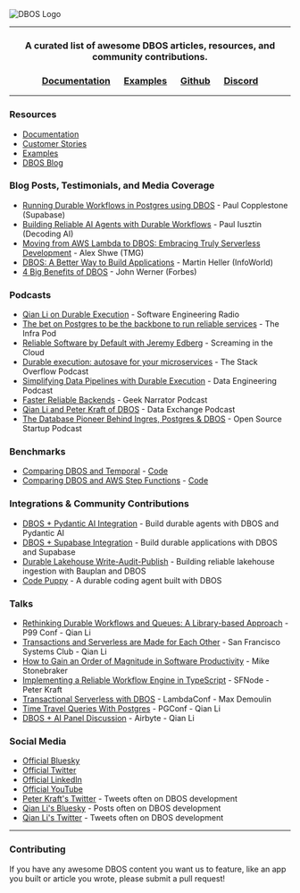 <picture>
  <source media="(prefers-color-scheme: light)" srcset="https://dbos-blog-posts.s3.us-west-1.amazonaws.com/logos/black_logotype%2Btransparent_bg_h1000px.png">
  <source media="(prefers-color-scheme: dark)" srcset="https://dbos-blog-posts.s3.us-west-1.amazonaws.com/logos/white_logotype%2Bblack_bg_h1000px.png">
  <img alt="DBOS Logo" src="https://dbos-blog-posts.s3.us-west-1.amazonaws.com/logos/black_logotype%2Btransparent_bg_h1000px.png">
</picture>


---

<div align="center">
<h3> A curated list of awesome DBOS articles, resources, and community contributions.</h3>

### [Documentation](https://docs.dbos.dev/) &emsp;  [Examples](https://docs.dbos.dev/examples) &emsp;  [Github](https://github.com/dbos-inc) &emsp; [Discord](https://discord.com/invite/jsmC6pXGgX)
</div>

---

### Resources

- [Documentation](https://docs.dbos.dev/)
- [Customer Stories](https://www.dbos.dev/customer-stories)
- [Examples](https://docs.dbos.dev/examples)
- [DBOS Blog](https://www.dbos.dev/blog)

### Blog Posts, Testimonials, and Media Coverage
- [Running Durable Workflows in Postgres using DBOS](https://supabase.com/blog/durable-workflows-in-postgres-dbos) - Paul Copplestone (Supabase)
- [Building Reliable AI Agents with Durable Workflows](https://www.decodingai.com/p/building-reliable-ai-agents-with) - Paul Iusztin (Decoding AI)
- [Moving from AWS Lambda to DBOS: Embracing Truly Serverless Development](https://www.tmg.io/insights/articles/moving-to-dbos/) - Alex Shwe (TMG)
- [DBOS: A Better Way to Build Applications](https://www.infoworld.com/article/3715410/dbos-a-better-way-to-build-applications.html) - Martin Heller (InfoWorld)
- [4 Big Benefits of DBOS](https://www.forbes.com/sites/johnwerner/2024/11/12/4-big-benefits-of-dbos-from-turing-prize-winner-mike-stonebraker/) - John Werner (Forbes)

### Podcasts
- [Qian Li on Durable Execution](https://se-radio.net/2025/08/se-radio-681-qian-li-on-dbos-durable-execution-serverless-computing-platform/) - Software Engineering Radio
- [The bet on Postgres to be the backbone to run reliable services](https://podcasts.apple.com/us/podcast/the-bet-on-postgres-to-be-the-backbone-to-run/id1689151910?i=1000719518231) - The Infra Pod
- [Reliable Software by Default with Jeremy Edberg](https://www.lastweekinaws.com/podcast/screaming-in-the-cloud/reliable-software-by-default-with-jeremy-edberg/) - Screaming in the Cloud
- [Durable execution: autosave for your microservices](https://stackoverflow.blog/2025/05/20/durable-execution-autosave-for-your-microservices/) - The Stack Overflow Podcast
- [Simplifying Data Pipelines with Durable Execution](https://www.youtube.com/watch?v=VrpTUb9j7Ak) - Data Engineering Podcast
- [Faster Reliable Backends](https://www.youtube.com/watch?v=F0nXTAaXYaY) - Geek Narrator Podcast
- [Qian Li and Peter Kraft of DBOS](https://www.youtube.com/watch?v=0NWkfiE9uiQ) - Data Exchange Podcast
- [The Database Pioneer Behind Ingres, Postgres & DBOS](https://podcasters.spotify.com/pod/show/ossstartuppodcast/episodes/E138-The-Database-Pioneer-Behind-Ingres--Postgres--DBOS-e2l16tn/a-abc9pmt) - Open Source Startup Podcast

### Benchmarks
- [Comparing DBOS and Temporal](https://www.dbos.dev/blog/durable-execution-coding-comparison) - [Code](github.com/dbos-inc/durable-execution-benchmark)
- [Comparing DBOS and AWS Step Functions](https://www.dbos.dev/blog/dbos-vs-aws-step-functions-benchmark) - [Code](https://github.com/dbos-inc/dbos-workflow-benchmarks)

 ### Integrations & Community Contributions
- [DBOS + Pydantic AI Integration](https://ai.pydantic.dev/durable_execution/dbos/) - Build durable agents with DBOS and Pydantic AI
- [DBOS + Supabase Integration](https://supabase.com/partners/integrations/dbos) - Build durable applications with DBOS and Supabase
- [Durable Lakehouse Write-Audit-Publish](https://github.com/BauplanLabs/wap-with-bauplan-and-dbos) - Building reliable lakehouse ingestion with Bauplan and DBOS
- [Code Puppy](https://github.com/mpfaffenberger/code_puppy) - A durable coding agent built with DBOS

### Talks
- [Rethinking Durable Workflows and Queues: A Library-based Approach](https://www.p99conf.io/session/rethinking-durable-workflows-and-queues-a-library-based-approach/) - P99 Conf - Qian Li
- [Transactions and Serverless are Made for Each Other](https://www.dbos.dev/blog/sf-systems-meetup-2024-talk) - San Francisco Systems Club - Qian Li
-  [How to Gain an Order of Magnitude in Software Productivity](https://www.dbos.dev/stonebraker-increase-software-engineering-productivity) - Mike Stonebraker
-  [Implementing a Reliable Workflow Engine in TypeScript](https://www.dbos.dev/blog/reliable-workflow-engine-typescript-sfnode) - SFNode - Peter Kraft
-  [Transactional Serverless with DBOS](https://www.youtube.com/watch?v=5ktquMRzOc0) - LambdaConf - Max Demoulin
-  [Time Travel Queries With Postgres](https://postgresql.us/events/pgconfnyc2024/schedule/session/1711-time-travel-queries-with-postgres/) - PGConf - Qian Li
-  [DBOS + AI Panel Discussion](https://www.youtube.com/live/LOdL6xbMPMM?si=KfktCG2HikzcFg41&t=3158) - Airbyte - Qian Li

### Social Media
- [Official Bluesky](https://bsky.app/profile/dbos.dev)
- [Official Twitter](https://x.com/DBOS_Inc)
- [Official LinkedIn](https://www.linkedin.com/company/dbos-inc)
- [Official YouTube](https://www.youtube.com/@DBOS-Inc)
- [Peter Kraft's Twitter](https://x.com/petereliaskraft) - Tweets often on DBOS development
- [Qian Li's Bluesky](https://bsky.app/profile/qianli.dev) - Posts often on DBOS development
- [Qian Li's Twitter](https://x.com/qianl_cs) - Tweets often on DBOS development

---

### Contributing

If you have any awesome DBOS content you want us to feature, like an app you built or article you wrote, please submit a pull request!
